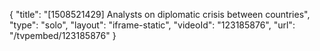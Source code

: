 {
    "title": "[1508521429] Analysts on diplomatic crisis between countries",
    "type": "solo",
    "layout": "iframe-static",
    "videoId": "123185876",
    "url": "\/tvpembed\/123185876"
}